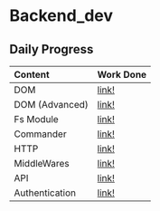 ﻿# Backend_dev
## Daily Progress
| Content | Work Done |
|:---|:---|
|  DOM | <a href="https://projects.100xdevs.com/tracks/dom-1/Basics-of-DOM-1">link! |
| DOM (Advanced) | <a href="https://projects.100xdevs.com/tracks/dom-2/DOM-Part-2--1">link! |
| Fs Module | <a href="https://github.com/Shubh-ujala/Backend_dev/tree/main/01_fs_module"> link! |
| Commander | <a href="https://github.com/Shubh-ujala/Backend_dev/tree/main/Backend/CLI_assignment"> link! |
| HTTP | <a href="https://github.com/Shubh-ujala/Backend_dev/tree/main/Backend/HTTP"> link! |
| MiddleWares | <a href="https://github.com/Shubh-ujala/Backend_dev/tree/main/Backend/Middlewares_"> link! |
| API | <a href="https://github.com/Shubh-ujala/Backend_dev/tree/main/Backend/Practice_API"> link! |
| Authentication | <a href="https://github.com/Shubh-ujala/Backend_dev/tree/main/Backend/Authentication"> link! |
